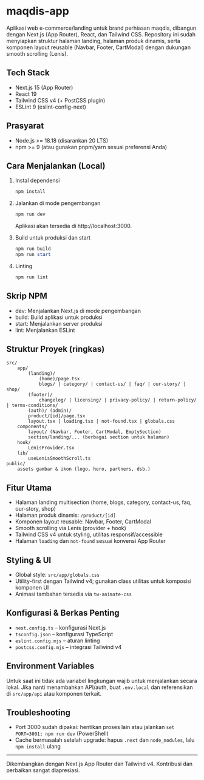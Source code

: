 # maqdis-app

Aplikasi web e-commerce/landing untuk brand perhiasan maqdis, dibangun dengan Next.js (App Router), React, dan Tailwind CSS. Repository ini sudah menyiapkan struktur halaman landing, halaman produk dinamis, serta komponen layout reusable (Navbar, Footer, CartModal) dengan dukungan smooth scrolling (Lenis).

## Tech Stack

- Next.js 15 (App Router)
- React 19
- Tailwind CSS v4 (+ PostCSS plugin)
- ESLint 9 (eslint-config-next)

## Prasyarat

- Node.js >= 18.18 (disarankan 20 LTS)
- npm >= 9 (atau gunakan pnpm/yarn sesuai preferensi Anda)

## Cara Menjalankan (Local)

1. Instal dependensi
   
	 ```powershell
	 npm install
	 ```

2. Jalankan di mode pengembangan
   
	 ```powershell
	 npm run dev
	 ```
	 Aplikasi akan tersedia di http://localhost:3000.

3. Build untuk produksi dan start
   
	 ```powershell
	 npm run build
	 npm run start
	 ```

4. Linting
   
	 ```powershell
	 npm run lint
	 ```

## Skrip NPM

- dev: Menjalankan Next.js di mode pengembangan
- build: Build aplikasi untuk produksi
- start: Menjalankan server produksi
- lint: Menjalankan ESLint

## Struktur Proyek (ringkas)

```
src/
	app/
		(landing)/
			(home)/page.tsx
			blogs/ | category/ | contact-us/ | faq/ | our-story/ | shop/
		(footer)/
			changelog/ | licensing/ | privacy-policy/ | return-policy/ | terms-conditions/
		(auth)/ (admin)/
		product/[id]/page.tsx
		layout.tsx | loading.tsx | not-found.tsx | globals.css
	components/
		layout/ (Navbar, Footer, CartModal, EmptySection)
		section/landing/... (berbagai section untuk halaman)
	hook/
		LenisProvider.tsx
	lib/
		useLenisSmoothScroll.ts
public/
	assets gambar & ikon (logo, hero, partners, dsb.)
```

## Fitur Utama

- Halaman landing multisection (home, blogs, category, contact-us, faq, our-story, shop)
- Halaman produk dinamis: `/product/[id]`
- Komponen layout reusable: Navbar, Footer, CartModal
- Smooth scrolling via Lenis (provider + hook)
- Tailwind CSS v4 untuk styling, utilitas responsif/accessible
- Halaman `loading` dan `not-found` sesuai konvensi App Router

## Styling & UI

- Global style: `src/app/globals.css`
- Utility-first dengan Tailwind v4; gunakan class utilitas untuk komposisi komponen UI
- Animasi tambahan tersedia via `tw-animate-css`

## Konfigurasi & Berkas Penting

- `next.config.ts` – konfigurasi Next.js
- `tsconfig.json` – konfigurasi TypeScript
- `eslint.config.mjs` – aturan linting
- `postcss.config.mjs` – integrasi Tailwind v4

## Environment Variables

Untuk saat ini tidak ada variabel lingkungan wajib untuk menjalankan secara lokal. Jika nanti menambahkan API/auth, buat `.env.local` dan referensikan di `src/app/api` atau komponen terkait.

## Troubleshooting

- Port 3000 sudah dipakai: hentikan proses lain atau jalankan `set PORT=3001; npm run dev` (PowerShell)
- Cache bermasalah setelah upgrade: hapus `.next` dan `node_modules`, lalu `npm install` ulang

---

Dikembangkan dengan Next.js App Router dan Tailwind v4. Kontribusi dan perbaikan sangat diapresiasi.
